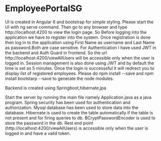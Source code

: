 # EmployeePortalSG
UI is created in Angular 6 and bootstrap for simple styling.
Please start the UI with ng serve command. Then go to any browser and type http://localhost:4200 to view the login page.
So Before logging into the application we have to register into the system.
Once registration is done then log in to the application using First Name as username and Last Name as password.Both are case sensitive.
For Authentication I have used JWT in the backend and Auth Guard in frontend. So the url http://localhost:4200/viewAllUsers will be accessible only when the user is  logged in. Session management is also done using JWT and by default the time is set as 5 minutes.
Once the login is successsful it will redirect you to display list of registered employees.
Please do npm install --save and npm install bootstarp --save to generate the node modules.


Backend is created using Springboot,hibernate,jpa

Start the server by running the main file namely Application.java as a java program.
Spring security has been used for authentication and authorization.
Mysql database has been used to store data into the database.
Hibernate is used to create the table automatically if the table is not present and for firing queries to db.
BCryptPasswordEncoder is used to store the password in the db.
Rest end point (http://localhost:4200/viewAllUsers) is accessible only when the user is logged in and have a valid token.
